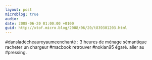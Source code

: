 ```yaml
---
layout: post
microblog: true
audio: 
date: 2008-06-20 01:00:00 +0100
guid: http://xtof.micro.blog/2008/06/20/t839301203.html
---
```

#dansladècheauroyaumeenchanté : 3 heures de ménage sémantique racheter un chargeur #macbook retrouver #nokian95 égaré. aller au #pressing.
